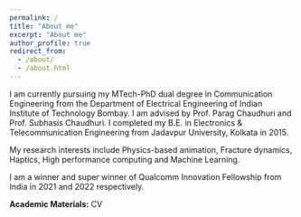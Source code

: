 ```yaml
---
permalink: /
title: "About me"
excerpt: "About me"
author_profile: true
redirect_from: 
  - /about/
  - /about.html
---
```


I am currently pursuing my MTech-PhD dual degree in Communication Engineering from the Department of <a href="https://www.ee.iitb.ac.in/web" style="text-decoration:none">Electrical Engineering</a> 
of <a href="https://www.iitb.ac.in/" style="text-decoration:none">Indian Institute of Technology Bombay</a>. I am advised by 
Prof. <a href="https://www.cse.iitb.ac.in/~paragc/" style="text-decoration:none">Parag Chaudhuri</a> and Prof. <a href="https://www.ee.iitb.ac.in/~sc/" style="text-decoration:none">Subhasis Chaudhuri</a>. 
I completed my B.E. in <a href="http://www.jaduniv.edu.in/view_department.php?deptid=84" style="text-decoration:none">Electronics & Telecommunication Engineering</a> from 
<a href="http://www.jaduniv.edu.in/" style="text-decoration:none">Jadavpur University</a>, Kolkata in 2015. 

My research interests include Physics-based animation, Fracture dynamics, Haptics, High performance computing and Machine Learning.

I am a winner and super winner of <a href="https://www.qualcomm.com/research/university-relations/innovation-fellowship" style="text-decoration:none">Qualcomm Innovation Fellowship</a> from India in 2021 and 2022 respectively.

**Academic Materials:** <a href='../files/Resume_Avirup.pdf' style="text-decoration:none">CV</a>
